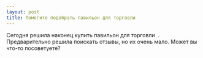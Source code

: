 ```yaml
---
layout: post 
title: Помогите подобрать павильон для торговли ‌ ‌ 
--- 
```

Сегодня решила наконец купить павильон для торговли ‌ ‌. Предварительно решила поискать отзывы, но их очень мало. Может вы что-то посоветуете?